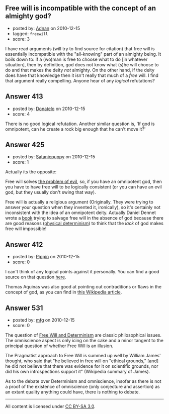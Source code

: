 ## Free will is incompatible with the concept of an almighty god?

- posted by: [Adnan](https://stackexchange.com/users/-1/85-adnan) on 2010-12-15
- tagged: `freewill`
- score: 3

I have read arguments (will try to find source for citation) that free will is essentially incompatible with the "all-knowing" part of an almighty being. It boils down to: if a (wo)man is free to choose what to do [in whatever situation], then by definition, god does not know what (s)he will choose to do and that makes the deity _not_ almighty. On the other hand, if the deity does have that knowledge then it isn't really that much of a _free_ will. I find that argument really compelling. Anyone hear of any _logical_ refutations?


## Answer 413

- posted by: [Donatelo](https://stackexchange.com/users/-1/196-donatelo) on 2010-12-15
- score: 4

There is no good logical refutation. Another similar question is, 'If god is omnipotent, can he create a rock big enough that he can't move it?'


## Answer 425

- posted by: [Satanicpuppy](https://stackexchange.com/users/-1/169-satanicpuppy) on 2010-12-15
- score: 1

Actually its the opposite:

Free will solves <a href="http://en.wikipedia.org/wiki/Problem_of_evil">the problem of evil</a>, so, if you have an omnipotent god, then you have to have free will to be logically consistent (or you can have an evil god, but they usually don't swing that way).

Free will is actually a religious argument (Originally. They were trying to answer your question when they invented it, ironically), so it's certainly not inconsistent with the idea of an omnipotent deity. Actually Daniel Dennet wrote a <a href="http://en.wikipedia.org/wiki/Freedom_Evolves">book</a> trying to salvage free will in the absence of god because there are good reasons (<a href="http://www.informationphilosopher.com/solutions/determinisms/physical/">physical determinism</a>) to think that the *lack* of god makes free will impossible!


## Answer 412

- posted by: [Pippin](https://stackexchange.com/users/-1/50-pippin) on 2010-12-15
- score: 0

<p>I can't think of any logical points against it personally.  You can find a good source on that question <a href="http://www.valdosta.edu/~rbarnett/phi/free.html" rel="nofollow">here</a>.</p>

<p>Thomas Aquinas was also good at pointing out contraditions or flaws in the concept of god, as you can find in <a href="http://en.wikipedia.org/wiki/Omnipotence_paradox" rel="nofollow">this Wikipedia article</a>.</p>



## Answer 531

- posted by: [mfg](https://stackexchange.com/users/-1/135-mfg) on 2010-12-15
- score: 0

<p>The question of <a href="http://en.wikipedia.org/wiki/Free_will" rel="nofollow">Free Will and Determinism</a> are classic philosophical issues. The omniscience aspect is only icing on the cake and a minor tangent to the principal question of whether Free Will is an illusion.</p>

<p>The Pragmatist approach to Free Will is summed up well by William James' thought, who said that "he believed in free will on "ethical grounds," [and] he did not believe that there was evidence for it on scientific grounds, nor did his own introspections support it" (Wikipedia summary of James).</p>

<p>As to the debate over Determinism and omniscience, insofar as there is not a proof of the existence of omniscience (only conjecture and assertion) as an extant quality anything could have, there is nothing to debate.</p>




---

All content is licensed under [CC BY-SA 3.0](https://creativecommons.org/licenses/by-sa/3.0/).
